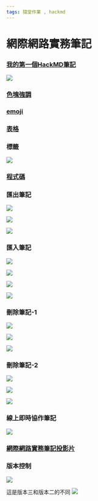 ```yaml
---
tags: 隨堂作業 , hackmd
---
```


# 網際網路實務筆記



### [我的第一個HackMD筆記](https://hackmd.io/@Olivia051/BJOhd0BRo)

![](https://i.imgur.com/xYhOdFC.png)


### [色塊強調](https://hackmd.io/@Olivia051/ryhmTVKl2)

### [emoji](https://hackmd.io/@Olivia051/r1_8jV7-h)

### [表格](https://hackmd.io/@Olivia051/HkqhpNm-3)

### 標籤
![](https://i.imgur.com/MLE4n9K.png)

### [程式碼](https://hackmd.io/@Olivia051/HJKvHpQf2)

### 匯出筆記
![](https://i.imgur.com/RkHKHPJ.png)

![](https://i.imgur.com/qCGPZhS.png)


![](https://i.imgur.com/TdV4h6z.png)

### 匯入筆記
![](https://i.imgur.com/pRIy2Lr.png)

![](https://i.imgur.com/Im2hPus.png)

![](https://i.imgur.com/IXU1uRc.png)

![](https://i.imgur.com/qtPkqkH.png)

### 刪除筆記-1
![](https://i.imgur.com/CPo7Ep3.png)

![](https://i.imgur.com/0fpkgmA.png)

![](https://i.imgur.com/MklRyEb.png)

### 刪除筆記-2
![](https://i.imgur.com/F9SAcEN.png)

![](https://i.imgur.com/X64UZEc.png)

![](https://i.imgur.com/0B9QDZw.png)

### 線上即時協作筆記
![](https://i.imgur.com/aj3vi0O.png)

### [網際網路實務筆記投影片](https://hackmd.io/@Olivia051/BklxY6FEn)

### 版本控制
![](https://hackmd.io/_uploads/H19c5ZQr3.png)

這是版本三和版本二的不同
![](https://hackmd.io/_uploads/SkfLhbXBh.png)












